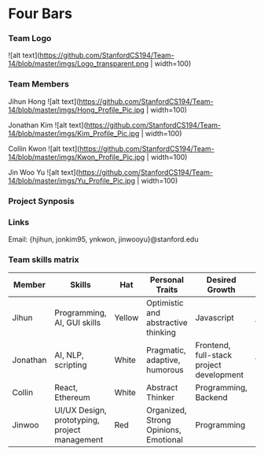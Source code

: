 # Four Bars

### Team Logo
![alt text](https://github.com/StanfordCS194/Team-14/blob/master/imgs/Logo_transparent.png | width=100)

### Team Members
Jihun Hong
![alt text](https://github.com/StanfordCS194/Team-14/blob/master/imgs/Hong_Profile_Pic.jpg | width=100)

Jonathan Kim
![alt text](https://github.com/StanfordCS194/Team-14/blob/master/imgs/Kim_Profile_Pic.jpg | width=100)

Collin Kwon
![alt text](https://github.com/StanfordCS194/Team-14/blob/master/imgs/Kwon_Profile_Pic.jpg | width=100)

Jin Woo Yu
![alt text](https://github.com/StanfordCS194/Team-14/blob/master/imgs/Yu_Profile_Pic.jpg | width=100)


### Project Synposis

### Links
Email:
{hjihun, jonkim95, ynkwon, jinwooyu}@stanford.edu

### Team skills matrix
Member | Skills | Hat | Personal Traits | Desired Growth | Weaknesses
--- | --- | --- | --- | --- | ---
Jihun | Programming, AI, GUI skills | Yellow | Optimistic and abstractive thinking | Javascript | Bad long-term memory
Jonathan | AI, NLP, scripting | White | Pragmatic, adaptive, humorous | Frontend, full-stack project development | Looking at the big picture
Collin | React, Ethereum | White | Abstract Thinker | Programming, Backend | Backend
Jinwoo | UI/UX Design, prototyping, project management | Red | Organized, Strong Opinions, Emotional | Programming | Programming
